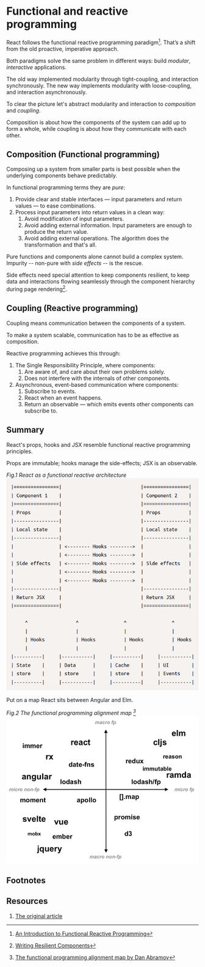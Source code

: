 # Functional and reactive programming

React follows the functional reactive programming paradigm[^1]. That’s a shift from the old proactive, imperative approach.

Both paradigms solve the same problem in different ways: build *modular*, *interactive* applications.

The old way implemented modularity through tight-coupling, and interaction synchronously. The new way implements modularity with loose-coupling, and interaction asynchronously.

To clear the picture let's abstract modularity and interaction to *composition* and *coupling*.

Composition is about how the components of the system can add up to form a whole, while coupling is about how they communicate with each other.

## Composition (Functional programming)

Composing up a system from smaller parts is best possible when the underlying components behave predictably. 

In functional programming terms they are *pure*:

1. Provide clear and stable interfaces — input parameters and return values — to ease combinations.
2. Process input parameters into return values in a clean way:
	1. Avoid modification of input parameters.
	2. Avoid adding external information. Input parameters are enough to produce the return value. 
	3. Avoid adding external operations. The algorithm does the transformation and that's all.

Pure functions and components alone cannot build a complex system. Impurity -- non-pure with *side effects* -- is the rescue.

Side effects need special attention to keep components resilient, to keep data and interactions flowing seamlessly through the component hierarchy during page rendering[^2].

## Coupling (Reactive programming)

Coupling means communication between the components of a system. 

To make a system scalable, communication has to be as effective as composition.

Reactive programming achieves this through:

1. The Single Responsibility Principle, where components:
	1. Are aware of, and care about their own problems solely.
	2. Does not interfere with the internals of other components.
2. Asynchronous, event-based communication where components:
	1. Subscribe to events.
	2. React when an event happens.
	3. Return an observable — which emits events other components can subscribe to.

## Summary

React's props, hooks and JSX resemble functional reactive programming principles.

Props are immutable; hooks manage the side-effects; JSX is an observable.

*Fig.1 React as a functional reactive architecture*
![functional-reactive-react.png](functional-reactive-react.png)

Put on a map React sits between Angular and Elm.

*Fig.2 The functional programming alignment map [^3]*
![functionl-map](functional-map.jpeg)


## Footnotes
[^1]: [An Introduction to Functional Reactive Programming](https://blog.danlew.net/2017/07/27/an-introduction-to-functional-reactive-programming/)
[^2]: [Writing Resilient Components](https://overreacted.io/writing-resilient-components/#writing-resilient-components)
[^3]:[The functional programming alignment map by Dan Abramov](https://twitter.com/dan_abramov/status/1286844305575944193)

## Resources
1. [The original article](http://metamn.io/react/the-reactive-fuctional-nature-of-react/)